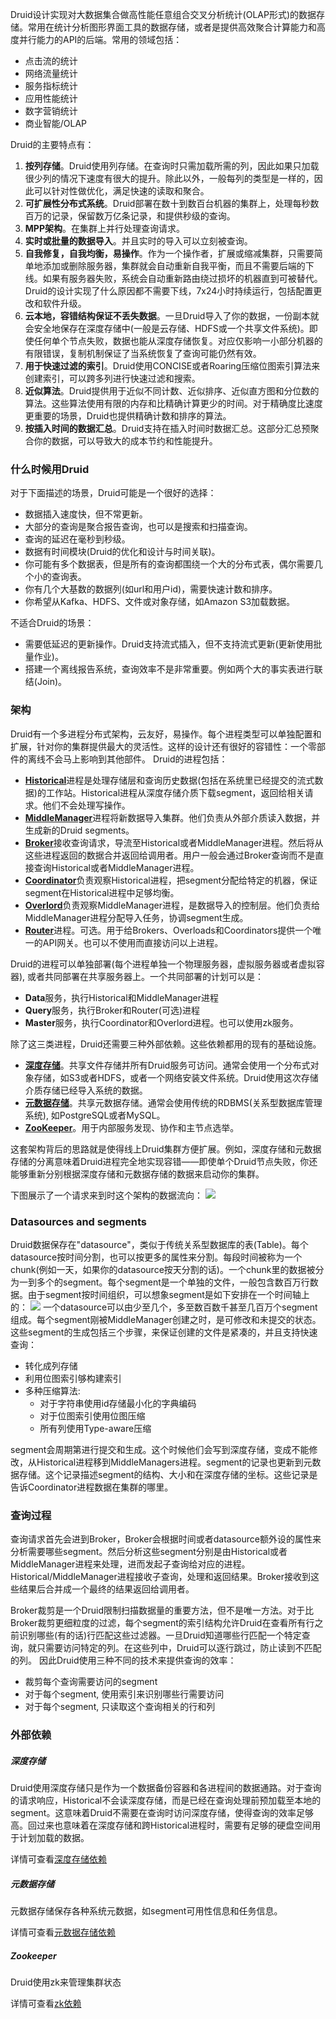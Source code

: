 Druid设计实现对大数据集合做高性能任意组合交叉分析统计(OLAP形式)的数据存储。常用在统计分析图形界面工具的数据存储，或者是提供高效聚合计算能力和高度并行能力的API的后端。常用的领域包括：
- 点击流的统计
- 网络流量统计
- 服务指标统计
- 应用性能统计
- 数字营销统计
- 商业智能/OLAP

Druid的主要特点有：
1. **按列存储**。Druid使用列存储。在查询时只需加载所需的列，因此如果只加载很少列的情况下速度有很大的提升。除此以外，一般每列的类型是一样的，因此可以针对性做优化，满足快速的读取和聚合。
2. **可扩展性分布式系统**。Druid部署在数十到数百台机器的集群上，处理每秒数百万的记录，保留数万亿条记录，和提供秒级的查询。
3. **MPP架构**。在集群上并行处理查询请求。
4. **实时或批量的数据导入**。并且实时的导入可以立刻被查询。
5. **自我修复，自我均衡，易操作**。作为一个操作者，扩展或缩减集群，只需要简单地添加或删除服务器，集群就会自动重新自我平衡，而且不需要后端的下线。如果有服务器失败，系统会自动重新路由绕过损坏的机器直到可被替代。Druid的设计实现了什么原因都不需要下线，7x24小时持续运行，包括配置更改和软件升级。
6. **云本地，容错结构保证不丢失数据**。一旦Druid导入了你的数据，一份副本就会安全地保存在深度存储中(一般是云存储、HDFS或一个共享文件系统)。即使任何单个节点失败，数据也能从深度存储恢复。对应仅影响一小部分机器的有限错误，复制机制保证了当系统恢复了查询可能仍然有效。
7. **用于快速过滤的索引**。Druid使用CONCISE或者Roaring压缩位图索引算法来创建索引，可以跨多列进行快速过滤和搜索。
8. **近似算法**。Druid提供用于近似不同计数、近似排序、近似直方图和分位数的算法。这些算法使用有限的内存和比精确计算更少的时间。对于精确度比速度更重要的场景，Druid也提供精确计数和排序的算法。
9. **按插入时间的数据汇总**。Druid支持在插入时间时数据汇总。这部分汇总预聚合你的数据，可以导致大的成本节约和性能提升。

### 什么时候用Druid
对于下面描述的场景，Druid可能是一个很好的选择：
- 数据插入速度快，但不常更新。
- 大部分的查询是聚合报告查询，也可以是搜索和扫描查询。
- 查询的延迟在毫秒到秒级。
- 数据有时间模块(Druid的优化和设计与时间关联)。
- 你可能有多个数据表，但是所有的查询都围绕一个大的分布式表，偶尔需要几个小的查询表。
- 你有几个大基数的数据列(如url和用户id)，需要快速计数和排序。
- 你希望从Kafka、HDFS、文件或对象存储，如Amazon S3加载数据。

不适合Druid的场景：
- 需要低延迟的更新操作。Druid支持流式插入，但不支持流式更新(更新使用批量作业)。
- 搭建一个离线报告系统，查询效率不是非常重要。例如两个大的事实表进行联结(Join)。

### 架构
Druid有一个多进程分布式架构，云友好，易操作。每个进程类型可以单独配置和扩展，针对你的集群提供最大的灵活性。这样的设计还有很好的容错性：一个零部件的离线不会马上影响到其他部件。
Druid的进程包括：
- [**Historical**](/TODO)进程是处理存储层和查询历史数据(包括在系统里已经提交的流式数据)的工作站。Historical进程从深度存储介质下载segment，返回给相关请求。他们不会处理写操作。
- [**MiddleManager**](/TODO)进程将新数据导入集群。他们负责从外部介质读入数据，并生成新的Druid segments。
- [**Broker**](/TODO)接收查询请求，导流至Historical或者MiddleManager进程。然后将从这些进程返回的数据合并返回给调用者。用户一般会通过Broker查询而不是直接查询Historical或者MiddleManager进程。
- [**Coordinator**](/TODO)负责观察Historical进程，把segment分配给特定的机器，保证segment在Historical进程中足够均衡。
- [**Overlord**](/TODO)负责观察MiddleManager进程，是数据导入的控制层。他们负责给MiddleManager进程分配导入任务，协调segment生成。
- [**Router**](/TODO)进程。可选。用于给Brokers、Overloads和Coordinators提供一个唯一的API网关。也可以不使用而直接访问以上进程。

Druid的进程可以单独部署(每个进程单独一个物理服务器，虚拟服务器或者虚拟容器), 或者共同部署在共享服务器上。一个共同部署的计划可以是：
- **Data**服务，执行Historical和MiddleManager进程
- **Query**服务，执行Broker和Router(可选)进程
- **Master**服务，执行Coordinator和Overlord进程。也可以使用zk服务。

除了这三类进程，Druid还需要三种外部依赖。这些依赖都用的现有的基础设施。
- [**深度存储**](#!/design#deep-storage)。共享文件存储并所有Druid服务可访问。通常会使用一个分布式对象存储，如S3或者HDFS，或者一个网络安装文件系统。Druid使用这次存储介质存储已经导入系统的数据。
- [**元数据存储**](#!/design#metadata-storage)。共享元数据存储。通常会使用传统的RDBMS(关系型数据库管理系统), 如PostgreSQL或者MySQL。
- [**ZooKeeper**](#!/design#zookeeper)。用于内部服务发现、协作和主节点选举。

这套架构背后的思路就是使得线上Druid集群方便扩展。例如，深度存储和元数据存储的分离意味着Druid进程完全地实现容错——即使单个Druid节点失败，你还能够重新分别根据深度存储和元数据存储的数据来启动你的集群。

下图展示了一个请求来到时这个架构的数据流向：
![](http://druid.io/docs/img/druid-architecture.png)

### Datasources and segments
Druid数据保存在"datasource"，类似于传统关系型数据库的表(Table)。每个datasource按时间分割，也可以按更多的属性来分割。每段时间被称为一个chunk(例如一天，如果你的datasource按天分割的话)。一个chunk里的数据被分为一到多个的segment。每个segment是一个单独的文件，一般包含数百万行数据。由于segment按时间组织，可以想象segment是如下安排在一个时间轴上的：
![](http://druid.io/docs/img/druid-timeline.png)
一个datasource可以由少至几个，多至数百数千甚至几百万个segment组成。每个segment刚被MiddleManager创建之时，是可修改和未提交的状态。这些segment的生成包括三个步骤，来保证创建的文件是紧凑的，并且支持快速查询：
- 转化成列存储
- 利用位图索引够构建索引
- 多种压缩算法:
  - 对于字符串使用id存储最小化的字典编码
  - 对于位图索引使用位图压缩
  - 所有列使用Type-aware压缩

segment会周期第进行提交和生成。这个时候他们会写到深度存储，变成不能修改，从Historical进程移到MiddleManagers进程。segment的记录也更新到元数据存储。这个记录描述segment的结构、大小和在深度存储的坐标。这些记录是告诉Coordinator进程数据在集群的哪里。

### 查询过程
查询请求首先会进到Broker，Broker会根据时间或者datasource额外设的属性来分析需要哪些segment。然后分析这些segment分别是由Historical或者MiddleManager进程来处理，进而发起子查询给对应的进程。Historical/MiddleManager进程接收子查询，处理和返回结果。Broker接收到这些结果后合并成一个最终的结果返回给调用者。

Broker裁剪是一个Druid限制扫描数据量的重要方法，但不是唯一方法。对于比Broker裁剪更细粒度的过滤，每个segment的索引结构允许Druid在查看所有行之前识别哪些(有的话)行匹配这些过滤器。一旦Druid知道哪些行匹配一个特定查询，就只需要访问特定的列。在这些列中，Druid可以逐行跳过，防止读到不匹配的列。
因此Druid使用三种不同的技术来提供查询的效率：
- 裁剪每个查询需要访问的segment
- 对于每个segment, 使用索引来识别哪些行需要访问
- 对于每个segment, 只读取这个查询相关的行和列

### 外部依赖
##### <a id="deep-storage" class="anchor">深度存储</a>
Druid使用深度存储只是作为一个数据备份容器和各进程间的数据通路。对于查询的请求响应，Historical不会读深度存储，而是已经在查询处理前预加载至本地的segment。这意味着Druid不需要在查询时访问深度存储，使得查询的效率足够高。回过来也意味着在深度存储和跨Historical进程时，需要有足够的硬盘空间用于计划加载的数据。

详情可查看[深度存储依赖](/TODO)
##### <a id="metadata-storage" class="anchor">元数据存储</a>
元数据存储保存各种系统元数据，如segment可用性信息和任务信息。

详情可查看[元数据存储依赖](/TODO)
##### <a id="zookeeper" class="anchor">Zookeeper</a>
Druid使用zk来管理集群状态

详情可查看[zk依赖](/TODO)

